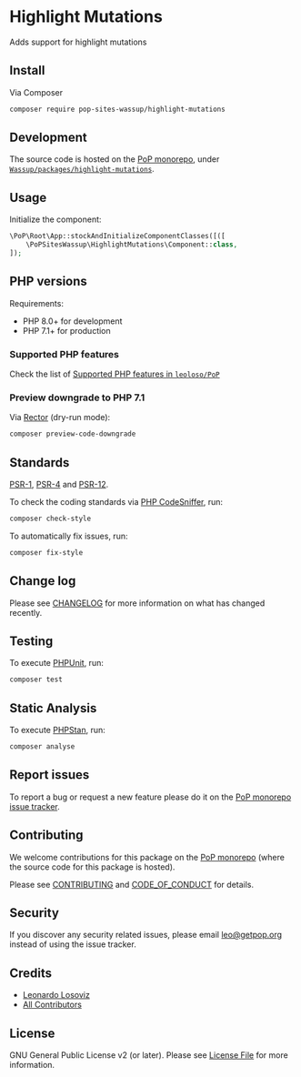# Highlight Mutations

<!--
[![Build Status][ico-travis]][link-travis]
[![Quality Score][ico-code-quality]][link-code-quality]
[![Software License][ico-license]](LICENSE.md)
[![Latest Version on Packagist][ico-version]][link-packagist]
[![Coverage Status][ico-scrutinizer]][link-scrutinizer]
[![Total Downloads][ico-downloads]][link-downloads]
-->

Adds support for highlight mutations

## Install

Via Composer

``` bash
composer require pop-sites-wassup/highlight-mutations
```

## Development

The source code is hosted on the [PoP monorepo](https://github.com/leoloso/PoP), under [`Wassup/packages/highlight-mutations`](https://github.com/leoloso/PoP/tree/master/layers/Wassup/packages/highlight-mutations).

## Usage

Initialize the component:

``` php
\PoP\Root\App::stockAndInitializeComponentClasses([([
    \PoPSitesWassup\HighlightMutations\Component::class,
]);
```

## PHP versions

Requirements:

- PHP 8.0+ for development
- PHP 7.1+ for production

### Supported PHP features

Check the list of [Supported PHP features in `leoloso/PoP`](https://github.com/leoloso/PoP/blob/master/docs/supported-php-features.md)

### Preview downgrade to PHP 7.1

Via [Rector](https://github.com/rectorphp/rector) (dry-run mode):

```bash
composer preview-code-downgrade
```

## Standards

[PSR-1](https://www.php-fig.org/psr/psr-1), [PSR-4](https://www.php-fig.org/psr/psr-4) and [PSR-12](https://www.php-fig.org/psr/psr-12).

To check the coding standards via [PHP CodeSniffer](https://github.com/squizlabs/PHP_CodeSniffer), run:

``` bash
composer check-style
```

To automatically fix issues, run:

``` bash
composer fix-style
```

## Change log

Please see [CHANGELOG](CHANGELOG.md) for more information on what has changed recently.

## Testing

To execute [PHPUnit](https://phpunit.de/), run:

``` bash
composer test
```

## Static Analysis

To execute [PHPStan](https://github.com/phpstan/phpstan), run:

``` bash
composer analyse
```

## Report issues

To report a bug or request a new feature please do it on the [PoP monorepo issue tracker](https://github.com/leoloso/PoP/issues).

## Contributing

We welcome contributions for this package on the [PoP monorepo](https://github.com/leoloso/PoP) (where the source code for this package is hosted).

Please see [CONTRIBUTING](CONTRIBUTING.md) and [CODE_OF_CONDUCT](CODE_OF_CONDUCT.md) for details.

## Security

If you discover any security related issues, please email leo@getpop.org instead of using the issue tracker.

## Credits

- [Leonardo Losoviz][link-author]
- [All Contributors][link-contributors]

## License

GNU General Public License v2 (or later). Please see [License File](LICENSE.md) for more information.

[ico-version]: https://img.shields.io/packagist/v/pop-sites-wassup/highlight-mutations.svg?style=flat-square
[ico-license]: https://img.shields.io/badge/license-GPLv2-brightgreen.svg?style=flat-square
[ico-travis]: https://img.shields.io/travis/pop-sites-wassup/highlight-mutations/master.svg?style=flat-square
[ico-scrutinizer]: https://img.shields.io/scrutinizer/coverage/g/pop-sites-wassup/highlight-mutations.svg?style=flat-square
[ico-code-quality]: https://img.shields.io/scrutinizer/g/pop-sites-wassup/highlight-mutations.svg?style=flat-square
[ico-downloads]: https://img.shields.io/packagist/dt/pop-sites-wassup/highlight-mutations.svg?style=flat-square

[link-packagist]: https://packagist.org/packages/pop-sites-wassup/highlight-mutations
[link-travis]: https://travis-ci.org/pop-sites-wassup/highlight-mutations
[link-scrutinizer]: https://scrutinizer-ci.com/g/pop-sites-wassup/highlight-mutations/code-structure
[link-code-quality]: https://scrutinizer-ci.com/g/pop-sites-wassup/highlight-mutations
[link-downloads]: https://packagist.org/packages/pop-sites-wassup/highlight-mutations
[link-author]: https://github.com/leoloso
[link-contributors]: ../../../../../../contributors
